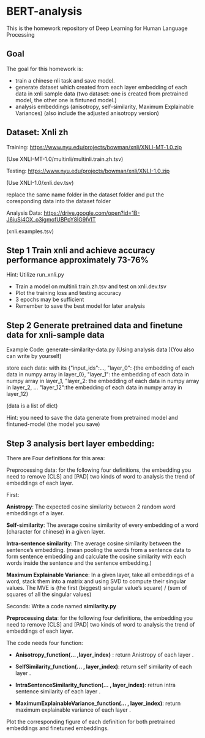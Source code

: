 # BERT-analysis
This is the homework repository of Deep Learning for Human Language Processing 
## Goal
The goal for this homework is:
* train a chinese nli task and save model.
* generate dataset which created from each layer embedding of each data in xnli sample data (two dataset: one is created from pretrained model, the other one is fintuned model.)
* analysis embeddings (anisotropy, self-similarity, Maximum Explainable Variances) (also include the adjusted anisotropy version)

## Dataset: Xnli zh
Training:  https://www.nyu.edu/projects/bowman/xnli/XNLI-MT-1.0.zip  

(Use XNLI-MT-1.0/multinli/multinli.train.zh.tsv)

Testing:  https://www.nyu.edu/projects/bowman/xnli/XNLI-1.0.zip 

(Use XNLI-1.0/xnli.dev.tsv)

replace the same name folder in the dataset folder and put the coresponding data  into the dataset folder

Analysis Data: https://drive.google.com/open?id=1B-J6iuSj4OX_o3igmofUBPpY8lG9IVIT 

(xnli.examples.tsv)


## Step 1 Train xnli and achieve accuracy performance approximately 73-76%
Hint: Utilize run_xnli.py

* Train a model on multinli.train.zh.tsv and test on xnli.dev.tsv
* Plot the training loss and testing accuracy 
* 3 epochs may be sufficient
* Remember to save the best model for later analysis

## Step 2 Generate pretrained data and finetune data for xnli-sample data
Example Code: generate-similarity-data.py (Using analysis data )(You also can write by yourself)

store each data: with its 
{"input_ids":..., "layer_0": {the embedding of each data in numpy array in layer_0}, "layer_1": the embedding of each data in numpy array in layer_1, "layer_2: the embedding of each data in numpy array in layer_2, ... "layer_12":the embedding of each data in numpy array in layer_12}

(data is a list of dict)

Hint: you need to save the data generate from pretrained model and fintuned-model (the model you save)

## Step 3 analysis bert layer embedding:
There are Four definitions for this area:

Preprocessing data: for the following four definitions, the embedding you need to remove [CLS] and [PAD] two kinds of word to analysis the trend of embeddings of each layer.

First:

  **Anistropy**:  The expected cosine similarity between 2 random word embeddings of a layer.
  
  **Self-similarity**:  The average cosine similarity of every embedding of a word (character for chinese) in a given layer.
  
  **Intra-sentence similarity**: The average cosine similarity between the sentence’s embedding. (mean pooling the words from a sentence data to form sentence embedding and calculate the cosine similarity with each words inside the sentence and the sentence embedding.)
  
  **Maximum Explainable Variance**: In a given layer, take all embeddings of a word, stack them into a matrix and using SVD to compute their singular values. The MVE is (the first (biggest) singular value’s square) / (sum of squares of all the singular values)
 
Seconds:
  Write a code named **similarity.py**
  
  **Preprocessing data**: for the following four definitions, the embedding you need to remove [CLS] and [PAD] two kinds of word to analysis the trend of embeddings of each layer.
  
  The code needs four function:
  
  * **Anisotropy_function(... ,layer_index)** : return Anistropy of each layer .
  
  * **SelfSimilarity_function(... , layer_index)**: return self similarity of each layer . 
  
  * **IntraSentenceSimilarity_function(... , layer_index)**: retrun intra sentence similarity of each layer . 
  
  * **MaximumExplainableVariance_function(... , layer_index)**: return maximum explainable variance of each layer .
  
  Plot the corresponding figure of each definition for both pretrained embeddings and finetuned embeddings.
  


  

